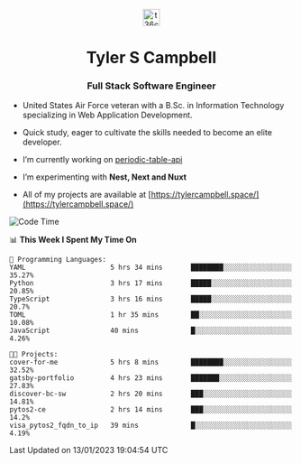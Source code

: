 <p align="center">
<a href="https://www.linkedin.com/in/t36campbell" target="blank"><img align="center" src="https://ik.imagekit.io/t36campbell/Portfolio/linkedin.png.original_m8bbGgPh6.png" alt="t36campbell" height="30" width="30" /></a>
</p>
<h1 align="center">Tyler S Campbell</h1>
<h3 align="center">Full Stack Software Engineer</h3>

* United States Air Force veteran with a B.Sc. in Information Technology specializing in Web Application Development. 

* Quick study, eager to cultivate the skills needed to become an elite developer.

* I’m currently working on [periodic-table-api](https://github.com/t36campbell/periodic-table-api)

* I’m experimenting with **Nest, Next and Nuxt**

* All of my projects are available at [https://tylercampbell.space/](https://tylercampbell.space/)

<!--START_SECTION:waka-->
![Code Time](http://img.shields.io/badge/Code%20Time-2%2C094%20hrs%2029%20mins-blue)

📊 **This Week I Spent My Time On** 

```text
💬 Programming Languages: 
YAML                     5 hrs 34 mins       ████████░░░░░░░░░░░░░░░░░   35.27% 
Python                   3 hrs 17 mins       █████░░░░░░░░░░░░░░░░░░░░   20.85% 
TypeScript               3 hrs 16 mins       █████░░░░░░░░░░░░░░░░░░░░   20.7% 
TOML                     1 hr 35 mins        ██░░░░░░░░░░░░░░░░░░░░░░░   10.08% 
JavaScript               40 mins             █░░░░░░░░░░░░░░░░░░░░░░░░   4.26%

🐱‍💻 Projects: 
cover-for-me             5 hrs 8 mins        ████████░░░░░░░░░░░░░░░░░   32.52% 
gatsby-portfolio         4 hrs 23 mins       ███████░░░░░░░░░░░░░░░░░░   27.83% 
discover-bc-sw           2 hrs 20 mins       ███░░░░░░░░░░░░░░░░░░░░░░   14.81% 
pytos2-ce                2 hrs 14 mins       ███░░░░░░░░░░░░░░░░░░░░░░   14.2% 
visa_pytos2_fqdn_to_ip   39 mins             █░░░░░░░░░░░░░░░░░░░░░░░░   4.19%

```


 Last Updated on 13/01/2023 19:04:54 UTC
<!--END_SECTION:waka-->

